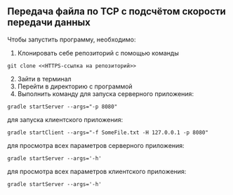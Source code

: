 ## Передача файла по TCP с подсчётом скорости передачи данных

Чтобы запустить программу, необходимо:
1. Клонировать себе репозиторий с помощью команды
```
git clone <<HTTPS-ссылка на репозиторий>>
```
2. Зайти в терминал
3. Перейти в директорию с программой
4. Выполнить команду
для запуска серверного приложения:
```
gradle startServer --args="-p 8080"
```
для запуска клиентского приложения:
```
gradle startClient --args="-f SomeFile.txt -H 127.0.0.1 -p 8080"
```
для просмотра всех параметров серверного приложения:
```
gradle startServer --args='-h'
```
для просмотра всех параметров клиентского приложения:
```
gradle startServer --args='-h'
```

